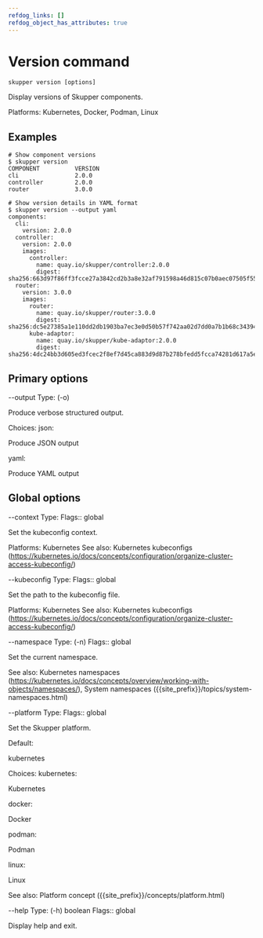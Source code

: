 ```yaml
---
refdog_links: []
refdog_object_has_attributes: true
---
```


# Version command

```shell
skupper version [options]
```

Display versions of Skupper components.

Platforms: Kubernetes, Docker, Podman, Linux

## Examples

```console
# Show component versions
$ skupper version
COMPONENT          VERSION
cli                2.0.0
controller         2.0.0
router             3.0.0

# Show version details in YAML format
$ skupper version --output yaml
components:
  cli:
    version: 2.0.0
  controller:
    version: 2.0.0
    images:
      controller:
        name: quay.io/skupper/controller:2.0.0
        digest: sha256:663d97f86ff3fcce27a3842cd2b3a8e32af791598a46d815c07b0aec07505f55
  router:
    version: 3.0.0
    images:
      router:
        name: quay.io/skupper/router:3.0.0
        digest: sha256:dc5e27385a1e110dd2db1903ba7ec3e0d50b57f742aa02d7dd0a7b1b68c34394
      kube-adaptor:
        name: quay.io/skupper/kube-adaptor:2.0.0
        digest: sha256:4dc24bb3d605ed3fcec2f8ef7d45ca883d9d87b278bfedd5fcca74281d617a5e
```

## Primary options

--output
Type: (-o) <format>

Produce verbose structured output.

Choices: json: <p>Produce JSON output</p>

yaml: <p>Produce YAML output</p>


## Global options

--context
Type: <name>
Flags:: global

Set the kubeconfig context.

Platforms: Kubernetes
See also: Kubernetes kubeconfigs (https://kubernetes.io/docs/concepts/configuration/organize-cluster-access-kubeconfig/)

--kubeconfig
Type: <file>
Flags:: global

Set the path to the kubeconfig file.

Platforms: Kubernetes
See also: Kubernetes kubeconfigs (https://kubernetes.io/docs/concepts/configuration/organize-cluster-access-kubeconfig/)

--namespace
Type: (-n) <name>
Flags:: global

Set the current namespace.

See also: Kubernetes namespaces (https://kubernetes.io/docs/concepts/overview/working-with-objects/namespaces/), System namespaces ({{site_prefix}}/topics/system-namespaces.html)

--platform
Type: <platform>
Flags:: global

Set the Skupper platform.

<!-- You can also use the `SKUPPER_PLATFORM` environment variable. -->

Default: <p>kubernetes</p>

Choices: kubernetes: <p>Kubernetes</p>

docker: <p>Docker</p>

podman: <p>Podman</p>

linux: <p>Linux</p>

See also: Platform concept ({{site_prefix}}/concepts/platform.html)

--help
Type: (-h) boolean
Flags:: global

Display help and exit.


